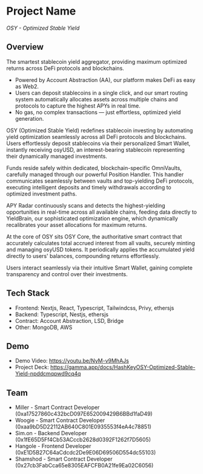 # Project Name
  *OSY - Optimized Stable Yield*
## Overview
The smartest stablecoin yield aggregator, providing maximum optimized returns across DeFi protocols and blockchains.

- Powered by Account Abstraction (AA), our platform makes DeFi as easy as Web2.
- Users can deposit stablecoins in a single click, and our smart routing system automatically allocates assets across multiple chains and protocols to capture the highest APYs in real time.
-  No gas, no complex transactions — just effortless, optimized yield generation.

 OSY (Optimized Stable Yield) redefines stablecoin investing by automating yield optimization seamlessly across all DeFi protocols and blockchains. Users effortlessly deposit stablecoins via their personalized Smart Wallet, instantly receiving osyUSD, an interest-bearing stablecoin representing their dynamically managed investments.
> 

 Funds reside safely within dedicated, blockchain-specific OmniVaults, carefully managed through our powerful Position Handler. This handler communicates seamlessly between vaults and top-yielding DeFi protocols, executing intelligent deposits and timely withdrawals according to optimized investment paths. 

 APY Radar continuously scans and detects the highest-yielding opportunities in real-time across all available chains, feeding data directly to YieldBrain, our sophisticated optimization engine, which dynamically recalibrates your asset allocations for maximum returns.
 
 At the core of OSY sits OSY Core, the authoritative smart contract that accurately calculates total accrued interest from all vaults, securely minting and managing osyUSD tokens. It periodically applies the accumulated yield directly to users' balances, compounding returns effortlessly. 

 Users interact seamlessly via their intuitive Smart Wallet, gaining complete transparency and control over their investments.


## Tech Stack
- Frontend: Nextjs, React, Typescript, Tailwindcss, Privy, ethersjs
- Backend: Typescript, Nestjs, ethersjs
- Contract: Account Abstraction, LSD, Bridge
- Other: MongoDB, AWS

## Demo
- Demo Video: https://youtu.be/NyM-v9MhAJs
- Project Deck: https://gamma.app/docs/HashKeyOSY-Optimized-Stable-Yield-npddcmqpwd9cq4q

## Team
- Miller - Smart Contract Developer (0xa17527860c432bcD097E652009429B6BBd1faD49)
- Woogie - Smart Contract Developer (0xaa9bD5D22112AB640C801E0935553f4eA4c78851)
- Sim.on - Backend Developer (0x1fE65D5Ff4Cb53ACccb2628d0392F1262f7D5605)
- Hangole - Frontend Developer (0xE1D5B27C64aCdcdc2De9E06D69506D554dc55103)
- Shamshod - Smart Contract Developer (0x27cb3FabCca65e8305EAFCFB0A21fe9Ea02C6056)